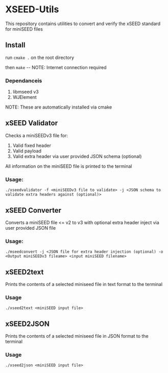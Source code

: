 # XSEED-Utils
This repository contains utilities to convert and verify the xSEED standard for miniSEED files

## Install
run ```cmake .``` on the root directory

then ``make`` -- NOTE: Internet connection required
### Dependanceis
1. libmseed v3
2. WJElement

NOTE: These are automatically installed via cmake


## xSEED Validator
Checks a miniSEEDv3 file for: 
1. Valid fixed header
2. Valid payload
3. Valid extra header via user provided JSON schema (optional)

All information on the miniSEED file is printed to the terminal

### Usage:
```./xseedvalidator -f <miniSEEDv3 file to validate> -j <JSON schema to validate extra headers against (optional)>```

## xSEED Converter
Converts a miniSEED file <= v2 to v3 with optional extra header inject via user provided JSON file
### Usage:
```./mseedconvert -j <JSON file for extra header injection (optional) -o <Output miniSEEDv3 fileame> <input miniSEED filename>```

## xSEED2text
Prints the contents of a selected miniseed file in text format to the terminal
### Usage
```./xseed2text <miniSEED input file>```

## xSEED2JSON
Prints the contents of a selected miniseed file in JSON format to the terminal
### Usage
```./xseed2json <miniSEED input file>```

